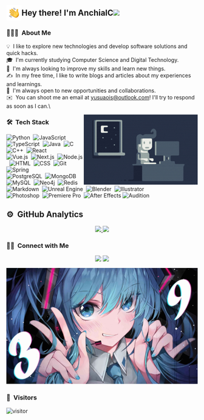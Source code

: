 <h2>
   
   <span style="display: flex; align-items: center;">
   <img alt="Night Coding" src="./assets/Hand%20Wave.gif" width='40' align="left"/>
   Hey there! I'm AnchialC
   <img src="https://readme-typing-svg.herokuapp.com?font=Segoe+Script&center=true&lines=AnchialC."/>
  </span>
</h2>

<!-- ## 👋 &nbsp;Hey there! I'm AnC -->

### 👨🏻‍💻 &nbsp;About Me

💡 &nbsp;I like to explore new technologies and develop software solutions and quick hacks.\
🎓 &nbsp;I'm currently studying Computer Science and Digital Technology.\
🌱 &nbsp;I'm always looking to improve my skills and learn new things.\
✍️ &nbsp;In my free time, I like to write blogs and articles about my experiences and learnings.\
💬 &nbsp;I'm always open to new opportunities and collaborations.\
✉️ &nbsp;You can shoot me an email at yusuaois@outlook.com! I'll try to respond as soon as I can.\

<img alt="Night Coding" src="https://raw.githubusercontent.com/AVS1508/AVS1508/master/assets/Night-Coding.gif" align="right"/>

### 🛠 &nbsp;Tech Stack

![Python](https://img.shields.io/badge/-Python-05122A?style=flat&logo=python)&nbsp;
![JavaScript](https://img.shields.io/badge/-JavaScript-05122A?style=flat&logo=javascript)&nbsp;
![TypeScript](https://img.shields.io/badge/-TypeScript-05122A?style=flat&logo=typescript&logoColor=007ACC)&nbsp;
![Java](https://img.shields.io/badge/-Java-05122A?style=flat&logo=Java&logoColor=FFA518)&nbsp;
![C](https://img.shields.io/badge/-C-05122A?style=flat&logo=C&logoColor=A8B9CC)&nbsp;
![C++](https://img.shields.io/badge/-C++-05122A?style=flat&logo=C%2B%2B&logoColor=00599C)&nbsp;<!-- ![R (Statistics)](https://img.shields.io/badge/-R-05122A?style=flat&logo=R&logoColor=276DC3)\ -->
![React](https://img.shields.io/badge/-React-05122A?style=flat&logo=react)\
![Vue.js](https://img.shields.io/badge/-Vue.js-05122A?style=flat&logo=vue.js&logoColor=4FC08D)&nbsp;
![Next.js](https://img.shields.io/badge/-Next.js-05122A?style=flat&logo=next.js&logoColor=000000)&nbsp;
![Node.js](https://img.shields.io/badge/-Node.js-05122A?style=flat&logo=node.js)&nbsp;<!-- ![Django](https://img.shields.io/badge/-Django-05122A?style=flat&logo=django&logoColor=092E20)&nbsp;
![Flask](https://img.shields.io/badge/-Flask-05122A?style=flat&logo=flask)&nbsp;
![Bootstrap](https://img.shields.io/badge/-Bootstrap-05122A?style=flat&logo=bootstrap&logoColor=563D7C)\ -->
![HTML](https://img.shields.io/badge/-HTML-05122A?style=flat&logo=HTML5)&nbsp;
![CSS](https://img.shields.io/badge/-CSS-05122A?style=flat&logo=CSS3&logoColor=1572B6)&nbsp;
![Git](https://img.shields.io/badge/-Git-05122A?style=flat&logo=git)&nbsp;
![Spring](https://img.shields.io/badge/-Spring-05122A?style=flat&logo=spring&logoColor=6DB33F)\
![PostgreSQL](https://img.shields.io/badge/-PostgreSQL-05122A?style=flat&logo=postgresql&logoColor=316192)&nbsp;
![MongoDB](https://img.shields.io/badge/-MongoDB-05122A?style=flat&logo=mongodb&logoColor=47A248)&nbsp;
![MySQL](https://img.shields.io/badge/-MySQL-05122A?style=flat&logo=mysql&logoColor=4479A1)&nbsp;
![Neo4j](https://img.shields.io/badge/-Neo4j-05122A?style=flat&logo=neo4j&logoColor=0088A8)&nbsp;
![Redis](https://img.shields.io/badge/-Redis-05122A?style=flat&logo=redis&logoColor=DC382D)\
![Markdown](https://img.shields.io/badge/-Markdown-05122A?style=flat&logo=markdown)&nbsp;
![Unreal Engine](https://img.shields.io/badge/-Unreal%20Engine-05122A?style=flat&logo=unreal-engine&logoColor=000000)&nbsp;
![Blender](https://img.shields.io/badge/-Blender-05122A?style=flat&logo=blender&logoColor=DC382D)&nbsp;<!--![Visual Studio Code](https://img.shields.io/badge/-Visual%20Studio%20Code-05122A?style=flat&logo=visual-studio-code&logoColor=007ACC)&nbsp; ![RStudio](https://img.shields.io/badge/-RStudio-05122A?style=flat&logo=rstudio)&nbsp;
![Eclipse](https://img.shields.io/badge/-Eclipse-05122A?style=flat&logo=eclipse-ide&logoColor=2C2255)\ -->
![Illustrator](https://img.shields.io/badge/-Illustrator-05122A?style=flat&logo=adobe-illustrator)\
![Photoshop](https://img.shields.io/badge/-Photoshop-05122A?style=flat&logo=adobe-photoshop)&nbsp;
![Premiere Pro](https://img.shields.io/badge/-Premiere%20Pro-05122A?style=flat&logo=adobe-premiere-pro)&nbsp;
![After Effects](https://img.shields.io/badge/-After%20Effects-05122A?style=flat&logo=adobe-after-effects)
![Audition](https://img.shields.io/badge/-Audition-05122A?style=flat&logo=adobe-audition)

<!-- ![InDesign](https://img.shields.io/badge/-InDesign-05122A?style=flat&logo=adobe-indesign) -->

## ⚙️ &nbsp;GitHub Analytics

<p align="center">
<a href="https://space.bilibili.com/37213096">
  <img height="180em" src="https://github-readme-stats-eight-theta.vercel.app/api?username=yusuaois&show_icons=true&theme=tokyonight&include_all_commits=true&count_private=true"/>
  <img height="180em" src="https://github-readme-stats-eight-theta.vercel.app/api/top-langs/?username=yusuaois&layout=compact&langs_count=8&theme=tokyonight"/>
</a>
</p>

### 🤝🏻 &nbsp;Connect with Me

<p align="center">
<a href="https://space.bilibili.com/37213096"><img src="https://img.shields.io/badge/-BiliBili.com-3423A6?style=flat&logo=BiliBili&logoColor=white"/></a>
<a href="mailto:yusuaois@outlook.com"><img src="https://img.shields.io/badge/-yusuaois@outlook.com-D14836?style=flat&logo=Gmail&logoColor=white"/></a>
</p>

![头像](assets/头像.jpg)

### 📖 &nbsp;Visitors

![visitor](https://count.getloli.com/@yusuaois?name=yusuaois&theme=minecraft&padding=7&offset=0&align=top&scale=1&pixelated=1&darkmode=auto)

[github-sub-title:img]: https://readme-typing-svg.herokuapp.com?font=Segoe+Script&center=true&lines=AnchialC.
